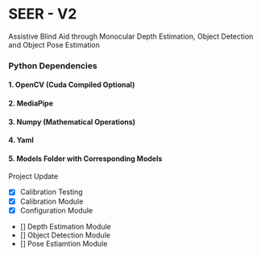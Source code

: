 # SEER - V2

 Assistive Blind Aid through Monocular Depth Estimation, Object Detection and Object Pose Estimation


### Python Dependencies 
#### 1. OpenCV (Cuda Compiled Optional)
#### 2. MediaPipe 
#### 3. Numpy (Mathematical Operations)
#### 4. Yaml
#### 5. Models Folder with Corresponding Models


Project Update 
- [x] Calibration Testing
- [x] Calibration Module
- [x] Configuration Module
- [] Depth Estimation Module
- [] Object Detection Module
- [] Pose Estiamtion Module